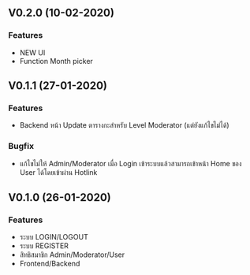 ## V0.2.0 (10-02-2020)

### Features
* NEW UI
* Function Month picker

## V0.1.1 (27-01-2020)

### Features
* Backend หน้า Update ตารางกะสำหรับ Level Moderator (แต่ยังแก้ไขไม่ได้)

### Bugfix
* แก้ไขไม่ให้ Admin/Moderator เมื่อ Login เข้าระบบแล้วสามารถเข้าหน้า Home ของ User ได้โดยเข้าผ่าน Hotlink

## V0.1.0 (26-01-2020)

### Features
* ระบบ LOGIN/LOGOUT
* ระบบ REGISTER
* สิทธิสมาชิก Admin/Moderator/User
* Frontend/Backend
